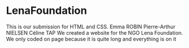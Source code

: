 # LenaFoundation
This is our submission for HTML and CSS. 
Emma ROBIN
Pierre-Arthur NIELSEN
Céline TAP
We created a website for the NGO Lena Foundation. We only coded on page because it is quite long and everything is on it
